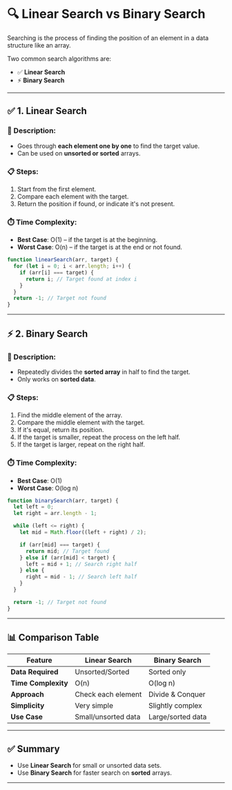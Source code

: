 # 🔍 Linear Search vs Binary Search

Searching is the process of finding the position of an element in a data structure like an array.

Two common search algorithms are:

- ✅ **Linear Search**
- ⚡ **Binary Search**

---

## ✅ 1. Linear Search

### 📌 Description:

- Goes through **each element one by one** to find the target value.
- Can be used on **unsorted or sorted** arrays.

### 📋 Steps:

1. Start from the first element.
2. Compare each element with the target.
3. Return the position if found, or indicate it's not present.

### ⏱️ Time Complexity:

- **Best Case**: O(1) – if the target is at the beginning.
- **Worst Case**: O(n) – if the target is at the end or not found.

```javascript
function linearSearch(arr, target) {
  for (let i = 0; i < arr.length; i++) {
    if (arr[i] === target) {
      return i; // Target found at index i
    }
  }
  return -1; // Target not found
}
```

---

## ⚡ 2. Binary Search

### 📌 Description:

- Repeatedly divides the **sorted array** in half to find the target.
- Only works on **sorted data**.

### 📋 Steps:

1. Find the middle element of the array.
2. Compare the middle element with the target.
3. If it's equal, return its position.
4. If the target is smaller, repeat the process on the left half.
5. If the target is larger, repeat on the right half.

### ⏱️ Time Complexity:

- **Best Case**: O(1)
- **Worst Case**: O(log n)

```javascript
function binarySearch(arr, target) {
  let left = 0;
  let right = arr.length - 1;

  while (left <= right) {
    let mid = Math.floor((left + right) / 2);

    if (arr[mid] === target) {
      return mid; // Target found
    } else if (arr[mid] < target) {
      left = mid + 1; // Search right half
    } else {
      right = mid - 1; // Search left half
    }
  }

  return -1; // Target not found
}
```

---

## 📊 Comparison Table

| Feature             | Linear Search       | Binary Search     |
| ------------------- | ------------------- | ----------------- |
| **Data Required**   | Unsorted/Sorted     | Sorted only       |
| **Time Complexity** | O(n)                | O(log n)          |
| **Approach**        | Check each element  | Divide & Conquer  |
| **Simplicity**      | Very simple         | Slightly complex  |
| **Use Case**        | Small/unsorted data | Large/sorted data |

---

## ✅ Summary

- Use **Linear Search** for small or unsorted data sets.
- Use **Binary Search** for faster search on **sorted** arrays.

---
